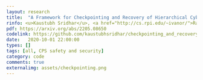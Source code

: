 ```yaml
---
layout: research
title:  "A Framework for Checkpointing and Recovery of Hierarchical Cyber-Physical Systems."
rinfo: <u>Kaustubh Sridhar</u>, <a href="http://cs.rpi.edu/~ivanor/">Radoslav Ivanov</a>, Marcio Juliato, Manoj Sastry, Vuk Lesi, Lily Yang, <a href="https://www.seas.upenn.edu/~weimerj/research.html">James Weimer</a>, <a href="https://www.cis.upenn.edu/~sokolsky/">Oleg Sokolsky</a>, <a href="https://www.cis.upenn.edu/~lee/home/index.shtml">Insup Lee</a>. arXiv:2205.08650.
pdf: https://arxiv.org/abs/2205.08650
codelink: https://github.com/kaustubhsridhar/checkpointing_and_recovery
date:   2020-10-01 22:00:00
types: []
tags: [all, CPS safety and security]
category: code
comments: true
externalimg: assets/checkpointing.png
---
```

